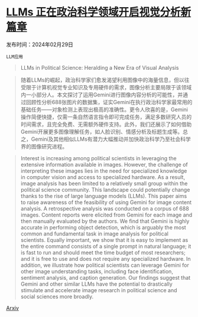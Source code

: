 # [LLMs 正在政治科学领域开启视觉分析新篇章](https://arxiv.org/abs/2403.00154)

发布时间：2024年02月29日

`LLM应用`

> LLMs in Political Science: Heralding a New Era of Visual Analysis

> 随着LLMs的崛起，政治科学家们愈发渴望利用图像中的海量信息，但以往受限于计算机视觉专业知识及专用硬件的需求，图像分析主要局限于该领域内一小部分人。本文探讨了运用Gemini进行图像内容分析的可能性，并通过回顾性分析688张图片的数据集，证实Gemini在执行政治科学家最常用的基础任务——对象检测上表现出极高的准确性。更令人欣喜的是，Gemini操作简便快捷，仅需一条自然语言指令即可完成任务，满足多数研究人员的时间需求，且完全免费、无需额外硬件支持。此外，我们还展示了如何借助Gemini开展更多图像理解任务，如人脸识别、情感分析及标题生成等。总之，Gemini及其他相似LLMs有潜力大幅推动并加快政治科学乃至社会科学界的图像研究进程。

> Interest is increasing among political scientists in leveraging the extensive information available in images. However, the challenge of interpreting these images lies in the need for specialized knowledge in computer vision and access to specialized hardware. As a result, image analysis has been limited to a relatively small group within the political science community. This landscape could potentially change thanks to the rise of large language models (LLMs). This paper aims to raise awareness of the feasibility of using Gemini for image content analysis. A retrospective analysis was conducted on a corpus of 688 images. Content reports were elicited from Gemini for each image and then manually evaluated by the authors. We find that Gemini is highly accurate in performing object detection, which is arguably the most common and fundamental task in image analysis for political scientists. Equally important, we show that it is easy to implement as the entire command consists of a single prompt in natural language; it is fast to run and should meet the time budget of most researchers; and it is free to use and does not require any specialized hardware. In addition, we illustrate how political scientists can leverage Gemini for other image understanding tasks, including face identification, sentiment analysis, and caption generation. Our findings suggest that Gemini and other similar LLMs have the potential to drastically stimulate and accelerate image research in political science and social sciences more broadly.

[Arxiv](https://arxiv.org/abs/2403.00154)